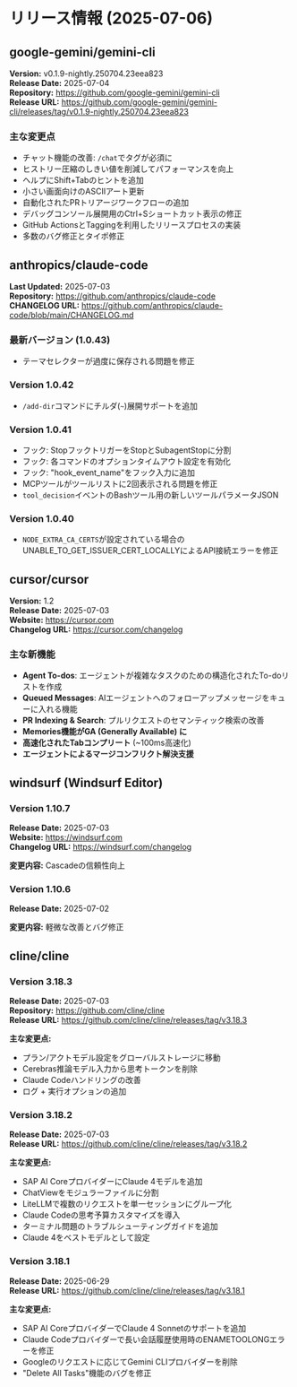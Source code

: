 # リリース情報 (2025-07-06)

## google-gemini/gemini-cli

**Version:** v0.1.9-nightly.250704.23eea823  
**Release Date:** 2025-07-04  
**Repository:** https://github.com/google-gemini/gemini-cli  
**Release URL:** https://github.com/google-gemini/gemini-cli/releases/tag/v0.1.9-nightly.250704.23eea823

### 主な変更点
- チャット機能の改善: `/chat`でタグが必須に
- ヒストリー圧縮のしきい値を削減してパフォーマンスを向上
- ヘルプにShift+Tabのヒントを追加
- 小さい画面向けのASCIIアート更新
- 自動化されたPRトリアージワークフローの追加
- デバッグコンソール展開用のCtrl+Sショートカット表示の修正
- GitHub ActionsとTaggingを利用したリリースプロセスの実装
- 多数のバグ修正とタイポ修正

## anthropics/claude-code

**Last Updated:** 2025-07-03  
**Repository:** https://github.com/anthropics/claude-code  
**CHANGELOG URL:** https://github.com/anthropics/claude-code/blob/main/CHANGELOG.md

### 最新バージョン (1.0.43)
- テーマセレクターが過度に保存される問題を修正

### Version 1.0.42
- `/add-dir`コマンドにチルダ(`~`)展開サポートを追加

### Version 1.0.41
- フック: StopフックトリガーをStopとSubagentStopに分割
- フック: 各コマンドのオプションタイムアウト設定を有効化
- フック: "hook_event_name"をフック入力に追加
- MCPツールがツールリストに2回表示される問題を修正
- `tool_decision`イベントのBashツール用の新しいツールパラメータJSON

### Version 1.0.40
- `NODE_EXTRA_CA_CERTS`が設定されている場合のUNABLE_TO_GET_ISSUER_CERT_LOCALLYによるAPI接続エラーを修正

## cursor/cursor

**Version:** 1.2  
**Release Date:** 2025-07-03  
**Website:** https://cursor.com  
**Changelog URL:** https://cursor.com/changelog

### 主な新機能
- **Agent To-dos**: エージェントが複雑なタスクのための構造化されたTo-doリストを作成
- **Queued Messages**: AIエージェントへのフォローアップメッセージをキューに入れる機能
- **PR Indexing & Search**: プルリクエストのセマンティック検索の改善
- **Memories機能がGA (Generally Available) に**
- **高速化されたTabコンプリート** (~100ms高速化)
- **エージェントによるマージコンフリクト解決支援**

## windsurf (Windsurf Editor)

### Version 1.10.7
**Release Date:** 2025-07-03  
**Website:** https://windsurf.com  
**Changelog URL:** https://windsurf.com/changelog

**変更内容:** Cascadeの信頼性向上

### Version 1.10.6
**Release Date:** 2025-07-02

**変更内容:** 軽微な改善とバグ修正

## cline/cline

### Version 3.18.3
**Release Date:** 2025-07-03  
**Repository:** https://github.com/cline/cline  
**Release URL:** https://github.com/cline/cline/releases/tag/v3.18.3

**主な変更点:**
- プラン/アクトモデル設定をグローバルストレージに移動
- Cerebras推論モデル入力から思考トークンを削除
- Claude Codeハンドリングの改善
- ログ + 実行オプションの追加

### Version 3.18.2
**Release Date:** 2025-07-03  
**Release URL:** https://github.com/cline/cline/releases/tag/v3.18.2

**主な変更点:**
- SAP AI CoreプロバイダーにClaude 4モデルを追加
- ChatViewをモジュラーファイルに分割
- LiteLLMで複数のリクエストを単一セッションにグループ化
- Claude Codeの思考予算カスタマイズを導入
- ターミナル問題のトラブルシューティングガイドを追加
- Claude 4をベストモデルとして設定

### Version 3.18.1
**Release Date:** 2025-06-29  
**Release URL:** https://github.com/cline/cline/releases/tag/v3.18.1

**主な変更点:**
- SAP AI CoreプロバイダーでClaude 4 Sonnetのサポートを追加
- Claude Codeプロバイダーで長い会話履歴使用時のENAMETOOLONGエラーを修正
- Googleのリクエストに応じてGemini CLIプロバイダーを削除
- "Delete All Tasks"機能のバグを修正